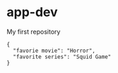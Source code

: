 # app-dev
My first repository
```
{
  "favorie movie": "Horror",
  "favorite series": "Squid Game"
}
```
